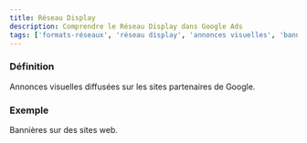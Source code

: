 ```yaml
---
title: Réseau Display
description: Comprendre le Réseau Display dans Google Ads
tags: ['formats-réseaux', 'réseau display', 'annonces visuelles', 'bannières', 'sites partenaires', 'publicité display', 'google ads']
---
```


### Définition
Annonces visuelles diffusées sur les sites partenaires de Google.

### Exemple
Bannières sur des sites web.